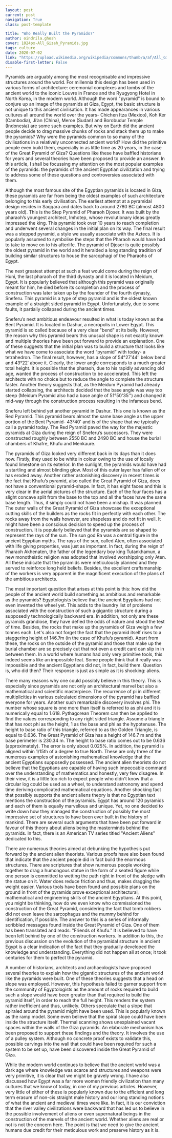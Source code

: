 ```yaml
---
layout: post
current: post
navigation: True
class: post-template

title: "Who Really Built the Pyramids?"
author: oindrila.ghosh
cover: 1024px-All_Gizah_Pyramids.jpg
tags: culture
date: 2020-07-02
link: "https://upload.wikimedia.org/wikipedia/commons/thumb/a/af/All_Gizah_Pyramids.jpg/1024px-All_Gizah_Pyramids.jpg"
disable-first-letter: False
---
```

Pyramids are arguably among the most recognisable and impressive structures around the world. For millennia this design has been used in various forms of architecture: ceremonial complexes and tombs of the ancient world to the iconic Louvre in France and the Ryugyong Hotel in North Korea, in the modern world. Although the word "pyramid" is bound to conjure up an image of the pyramids at Giza, Egypt, the basic structure is not unique to this ancient civilisation. It has made appearances in various cultures all around the world over the years- Chichen Itza (Mexico), Koh Ker (Cambodia), Ji’an (China), Meroe (Sudan) and Borobudur Temple (Indonesia) are some such examples. But why on Earth did the ancient people decide to drag massive chunks of rocks and stack them up to make the pyramids? Why were the pyramids common to so many of the civilisations in a relatively unconnected ancient world? How did the primitive people even build them, especially in as little time as 20 years, in the case of the Great Pyramid of Giza? Questions like these have baffled historians for years and several theories have been proposed to provide an answer. In this article, I shall be focussing my attention on the most popular examples of the pyramids: the pyramids of the ancient Egyptian civilization and trying to address some of these questions and controversies associated with them.

Although the most famous site of the Egyptian pyramids is located in Giza, these pyramids are far from being the oldest examples of such architecture belonging to this early civilisation. The earliest attempt at a pyramidal design resides in Saqqara and dates back to around 2780 BC (almost 4800 years old). This is the Step Pyramid of Pharaoh Djoser. It was built by the pharaoh’s youngest architect, Imhotep, whose revolutionary ideas greatly impressed the king. This pyramid took over 10 years to reach completion and underwent several changes in the initial plan on its way. The final result was a stepped pyramid, a style we usually associate with the Aztecs. It is popularly assumed to symbolise the steps that the Pharaoh would have had to take to move on to his afterlife. The pyramid of Djoser is quite possibly the oldest pyramid in the world and it heralded a long standing tradition of building similar structures to house the sarcophagi of the Pharaohs of Egypt.

The next greatest attempt at such a feat would come during the reign of Huni, the last pharaoh of the third dynasty and it is located in Meidum, Egypt. It is popularly believed that although this pyramid was originally meant for him, he died before its completion and the process of construction was later taken up by the founder of the fourth dynasty, Sneferu. This pyramid is a type of step pyramid and is the oldest known example of a straight sided pyramid in Egypt. Unfortunately, due to some faults, it partially collapsed during the ancient times.

Sneferu’s next ambitious endeavour resulted in what is today known as the Bent Pyramid. It is located in Dashur, a necropolis in Lower Egypt. This pyramid is so called because of a very clear "bend" at its belly. However, the reason why this pyramid bears this unusual shape is not exactly known and multiple theories have been put forward to provide an explanation. One of these suggests that the initial plan was to build a structure that looks like what we have come to associate the word “pyramid” with today- a tetrahedron. The final result, however, has a slope of 54°27′44′′ below bend and 43°22′ above it. Clearly, the lower angle corresponds to a much greater total height. It is possible that the pharaoh, due to his rapidly advancing old age, wanted the process of construction to be accelerated. This left the architects with no choice but to reduce the angle to complete the structure faster. Another theory suggests that, as the Meidum Pyramid had already started collapsing, the architects decided that the base angle was way too steep (Meidum Pyramid also had a base angle of 51°50'35'') and changed it mid-way through the construction process resulting in the infamous bend.

Sneferu left behind yet another pyramid in Dashur. This one is known as the Red Pyramid. This pyramid bears almost the same base angle as the upper portion of the Bent Pyramid- 43°40' and is of the shape that we typically call a pyramid today. The Red Pyramid paved the way for the majestic pyramids at Giza during the reign of Sneferu’s successors. They were constructed roughly between 2550 BC and 2490 BC and house the burial chambers of Khafre, Khufu and Menkaure.

The pyramids of Giza looked very different back in its days than it does now. Firstly, they used to be white in colour owing to the use of locally found limestone on its exterior. In the sunlight, the pyramids would have had a startling and almost blinding glow. Most of this outer layer has fallen off or has eroded away. Another rather astonishing discovery in recent times is the fact that Khufu’s pyramid, also called the Great Pyramid of Giza, does not have a conventional pyramid-shape. In fact, it has eight faces and this is very clear in the aerial pictures of the structure. Each of the four faces has a slight concave split from the base to the top and all the faces have the same base length. Thus, it simply could not have been a mishap. It was planned. The outer walls of the Great Pyramid of Giza showcase the exceptional cutting skills of the builders as the rocks fit in perfectly with each other. The rocks away from the walls however, are shapeless and do not fit in well. It might have been a conscious decision to speed up the process of construction. It is popularly believed that the pyramids are so shaped to represent the rays of the sun. The sun god Ra was a central figure in the ancient Egyptian myths. The rays of the sun, called Aten, often associated with life giving properties, was just as important. In fact, during the reign of Pharaoh Akhenaten, the father of the legendary boy king Tutankhamun, a new monotheistic religion was adopted that involved worshipping only Aten. All these indicate that the pyramids were meticulously planned and they served to reinforce long held beliefs. Besides, the excellent craftsmanship of the workers is very apparent in the magnificent execution of the plans of the ambitious architects.

The most important question that arises at this point is this: how did the people of the ancient world build something as ambitious and remarkable as the pyramids? Egyptologists believe that the ancient Egyptians had not even invented the wheel yet. This adds to the laundry list of problems associated with the construction of such a gigantic structure during a supposedly technologically backward era. In addition, not only are these pyramids grandiose, they have defied the odds of nature and stood the test of time. Besides, the rocks that make up the pyramids of Giza weigh a few tonnes each. Let's also not forget the fact that the pyramid itself rises to a staggering height of 146.7m (in the case of Khufu’s pyramid). Apart from these, the rocks on the outside of the pyramid and those that make up the burial chamber are so precisely cut that not even a credit card can slip in in between them. In a world where humans had only very primitive tools, this indeed seems like an impossible feat. Some people think that it really was impossible and the ancient Egyptians did not, in fact, build them. Question is, who did then? Their response is just as simple as it is shocking: aliens.

There many reasons why one could possibly believe in this theory. This is especially since pyramids are not only an architectural marvel but also a mathematical and scientific masterpiece. The recurrence of pi in different multiplicities in various calculated dimensions of the pyramid has baffled everyone for years. Another such remarkable discovery involves phi. The number whose square is one more than itself is referred to as phi and it is numerically equal to 1.618. Pythagorean Theorem can then be applied to find the values corresponding to any right sided triangle. Assume a triangle that has root phi as the height, 1 as the base and phi as the hypotenuse. The height to base ratio of this triangle, referred to as the Golden Triangle, is equal to 0.636. The Great Pyramid of Giza has a height of 146.7 m and the base perimeter is 230.34 m. The height to base ratio comes out to be 0.636 (approximately). The error is only about 0.025%. In addition, the pyramid is aligned within 1/15th of a degree to true North. These are only three of the numerous examples of astonishing mathematical knowledge that the ancient Egyptians supposedly possessed. The ancient alien theorists do not believe that the Egyptians are capable of having such impeccable command over the understanding of mathematics and honestly, very few disagree. In their view, it is a little too rich to expect people who didn't know that a circular log could be used as a wheel, to understand astronomy and spend time deriving complicated mathematical equations. Another shocking fact that possibly supports the ancient aliens theory is that no Egyptian text mentions the construction of the pyramids. Egypt has around 120 pyramids and each of them is equally marvellous and unique. Yet, no one decided to write down how they managed the construction of possibly the most impressive set of structures to have been ever built in the history of mankind. There are several such arguments that have been put forward in favour of this theory about aliens being the masterminds behind the pyramids. In fact, there is an American TV series titled "Ancient Aliens" dedicated to this.

There are numerous theories aimed at debunking the hypothesis put forward by the ancient alien theorists. Various proofs have also been found that indicate that the ancient people did in fact build the enormous structures. There are scriptures that show numerous people working together to drag a humongous statue in the form of a seated figure while one person is committed to wetting the path right in front of the sledge with the statue on it. Water does reduce friction and thus, makes dragging the weight easier. Various tools have been found and possible plans on the ground in front of the pyramids prove exceptional architectural, mathematical and engineering skills of the ancient Egyptians. At this point, you might be thinking, how do we even know who commissioned the construction of the Great Pyramid, considering the fact that tomb robbers did not even leave the sarcophagus and the mummy behind for identification, if possible. The answer to this is a series of informally scribbled messages found inside the Great Pyramid of Giza. One of them has been translated and reads: "Friends of Khufu." It is believed to have been left behind by one of the construction workers. In addition to this, the previous discussion on the evolution of the pyramidal structure in ancient Egypt is a clear indication of the fact that they gradually developed the knowledge and understanding. Everything did not happen all at once; it took centuries for them to perfect the pyramid.

A number of historians, architects and archaeologists have proposed several theories to explain how the gigantic structures of the ancient world like the pyramids were built. One of these theories suggests that a head on slope was employed. However, this hypothesis failed to garner support from the community of Egyptologists as the amount of rocks required to build such a slope would have been greater than that required to build the pyramid itself, in order to reach the full height. This renders the system rather inefficient and thus, unlikely. Others speculate that a slope that spiraled around the pyramid might have been used. This is popularly known as the ramp model. Some even believe that the spiral slope could have been inside the structure itself. Thermal scanning shows unexplained vacant spaces within the walls of the Giza pyramids. An elaborate mechanism has been proposed to support these findings and the theory. It involves the use of a pulley system. Although no concrete proof exists to validate this, possible carvings into the wall that could have been required for such a system to be set up, have been discovered inside the Great Pyramid of Giza.

While the modern world continues to believe that the ancient world was a dark age where knowledge was scarce and structures and weapons were very primitive, it is clear that we might be gravely wrong. I have also discussed how Egypt was a far more women friendly civilization than many cultures that we know of today, in one of my previous articles. However, very little of either of these is popularly known due to the efficient and long term erasure of non-cis straight male history and our long standing notions of what the ancient and medieval times were like. In fact, it is our conviction that the river valley civilizations were backward that has led us to believe in the possible involvement of aliens or even supernatural beings in the construction of the marvels of the ancient world. Whether aliens are real or not is not the concern here. The point is that we need to give the ancient humans due credit for their meticulous work and preserve history as it is.
